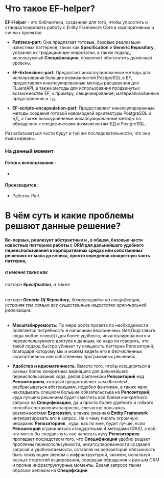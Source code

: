 # Что такое EF-helper?
**EF-Helper** -  это библиотека, созданная для того, чтобы упростить и стандартизировать работу с Entity Framework Core в корпоративных и личных проектах:
* **Pattrens-part**: Она предлагает готовые, базовые реализации известных паттернов, таких как **Specification** и **Generic Repository**, устраняя их традиционные недостатки, а также подход, используемый **Спецификацию**, позволяет обоготатить доменный уровень.

* **EF-Extensions-part**: Предлагает инкапсулированные методы для использования больших возможностей PostgreSQL в EF, предоставляя инкапсулированные методы расширения для FLuentAPI, а также методы для использования продвинутых возможностей EF, к примеру, секционирование, материализованные представления и т.д.

* **EF-scripts-encapsulation-part**: Предоставляет инкапсулированные методы создания готовой новомодной архитектуры PostgreSQL и БД, а также низкоуровневые инкапсулированные методы по обращению к специфическим возможностям БД и PostgreSQL.

Разрабатываться части будут в той же последовательности, что они были названы.




### **На данный момент**    

#### **Готов к использванию** :

- 
  
#### **Производится** :
  
- Patterns-Part







# В чём суть и какие проблемы решают данные решение?

#### Во-первых, реализует абстрактные и , в общем, базовые части известных паттернов работы с ORM для дальнейшего удобного переиспользования в корпоративных средах или собственных решениях от мала до велика, просто определяя конкретную часть паттерна,

##### **а именно такие как**
    
  ###### паттерн **Specification**, а также
    
  ###### паттерн **Generic Of Repository**, базирующийся на специфкации, устраняя тем самым все существенные недостатки оригинальной реализации:
       
  * **Масштабируемость**: По мере роста проекта по необходимости появляется потребность в написании бесконечных Get{Подставьте сюда любое слово}() для более удобного, инкапсулированного и переиспользуемого доступа к данным, но надо ли говорить, что такой подход быстро убивает ту изящность паттерна Репозиторий, благодаря которому мы и можем видеть его в бесчисленных коропртаивных или собственных программных решениях

  * **Удобство и идиоматичность**: Вместо того, чтобы изощиряться в разных более конкретных вариациях для дальнейшего переиспользования кода, делая фактически **Репозиторий** над **Репозиторием**, который предоставляет сам dbcontext, разбрасываться абстракциям, подобно фантикам, а также явно накладывать слишком большие обязательстьва на **Репозиторий**, куда лучшим решением будет сместить всё бремя конкретного запроса на **Спецификацию**, да и просто более удобного и гибкого способа составления запросов, элегантно пользуясь возможностями **Expression**, а также  умением **Entity Framework** интепретировать его в запрос.
  Ни к чему писать огромную иерархию **Репозиториев** , куда, как по мне, будет лучше, если **Репозиторий** ограничиться стандартными 4 методами CRUD, а всё,
  что могло бы сподвигнуть нас написать кучу **Репозиториев** пропадает посредством того, что **Спецификация** удобно решает проблемы переиспользуемости, инкапсулированности создания запрсов и удобочитаемости,
  оставляя на репозиторий обязанность быть связующим звеном с инфраструктурой, скажем, используя разных стартегий кэширования, совершая обращения к разным ORM и прочие инфраструктурные моменты.
  Бремя запроса таким образом целиком на **Специфкации**
 
